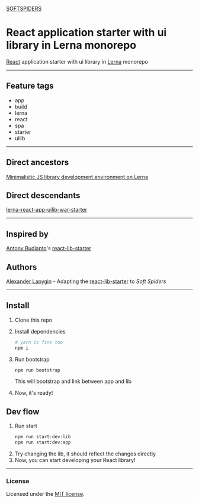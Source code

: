 [SOFTSPIDERS](https://github.com/softspiders/softspiders)

# React application starter with ui library in Lerna monorepo

[React](https://reactjs.org/) application starter with ui library in [Lerna](https://lerna.js.org/) monorepo

---

## Feature tags

- app
- build
- lerna
- react
- spa
- starter
- uilib

---

## Direct ancestors

[Minimalistic JS library development environment on Lerna](https://github.com/softspiders/lerna-lib-app-starter)

## Direct descendants

[lerna-react-app-uilib-war-starter](https://github.com/softspiders/lerna-react-app-uilib-war-starter)


---

## Inspired by

[Antony Budianto](https://github.com/antonybudianto)'s [react-lib-starter](https://github.com/antonybudianto/react-lib-starter)

## Authors

[Alexander Lapygin](https://github.com/AlexanderLapygin) - Adapting the [react-lib-starter](https://github.com/antonybudianto/react-lib-starter) to *Soft Spiders*

---

## Install
1. Clone this repo
2. Install dependencies
   ```sh
   # yarn is fine too
   npm i
   ```
3. Run bootstrap
   ```sh
   npm run bootstrap
   ```

   This will bootstrap and link between app and lib
4. Now, it's ready!

## Dev flow
1. Run start
   ```sh
   npm run start:dev:lib
   npm run start:dev:app
   ```
2. Try changing the lib, it should reflect the changes directly
3. Now, you can start developing your React library!

---

### License

Licensed under the [MIT license](./LICENSE). 

